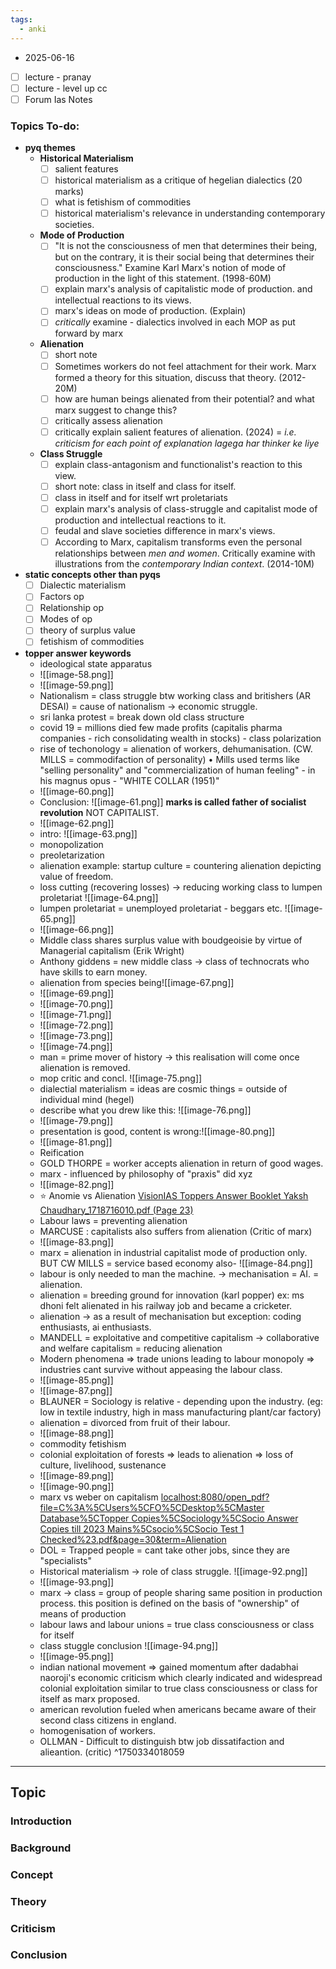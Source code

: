 ```yaml
---
tags:
  - anki
---
```

* 2025-06-16

- [ ] lecture - pranay
- [ ] lecture - level up cc
- [ ] Forum Ias Notes
### Topics To-do: 
* **pyq themes**
	* **Historical Materialism**
		- [ ] salient features
		- [ ] historical materialism as a critique of hegelian dialectics (20 marks)
		- [ ] what is fetishism of commodities 
		- [ ] historical materialism's relevance in understanding contemporary societies.
	* **Mode of Production**
		- [ ] "It is not the consciousness of men that determines their being, but on the contrary, it is their social being that determines their consciousness." Examine Karl Marx's notion of mode of production in the light of this statement. (1998-60M)
		- [ ] explain marx's analysis of capitalistic mode of production. and intellectual reactions to its views.
		- [ ] marx's ideas on mode of production. (Explain)
		- [ ] *critically* examine - dialectics involved in each MOP as put forward by marx
	* **Alienation** 
		- [ ] short note
		- [ ] Sometimes workers do not feel attachment for their work. Marx formed a theory for this situation, discuss that theory. (2012-20M)
		- [ ] how are human beings alienated from their potential? and what marx suggest to change this?
		- [ ] critically assess alienation
		- [ ] critically explain salient features of alienation. (2024) = *i.e. criticism for each point of explanation lagega har thinker ke liye* 
	* **Class Struggle**
		- [ ] explain class-antagonism and functionalist's reaction to this view.
		- [ ] short note: class in itself and class for itself.
		- [ ] class in itself and for itself wrt proletariats 
		- [ ] explain marx's analysis of class-struggle and capitalist mode of production and intellectual reactions to it. 
		- [ ] feudal and slave societies difference in marx's views.
		- [ ] According to Marx, capitalism transforms even the personal relationships between *men and women*. Critically examine with illustrations from the *contemporary Indian context*. (2014-10M)
* **static concepts other than pyqs** 
	- [ ] Dialectic materialism
	- [ ] Factors op
	- [ ] Relationship op
	- [ ] Modes of op
	- [ ] theory of surplus value
	- [ ] fetishism of commodities 
* **topper answer keywords** 
	* ideological state apparatus
	* ![[image-58.png]]
	* ![[image-59.png]]
	* Nationalism = class struggle btw working class and britishers (AR DESAI) = cause of nationalism -> economic struggle. 
	* sri lanka protest = break down old class structure
	* covid 19 = millions died few made profits (capitalis pharma companies - rich consolidating wealth in stocks) - class polarization 
	* rise of techonology = alienation of workers, dehumanisation. (CW. MILLS = commodifaction of personality) • Mills used terms like "selling personality" and "commercialization of human feeling" - in his magnus opus - "WHITE COLLAR (1951)"
	* ![[image-60.png]]
	* Conclusion: ![[image-61.png]] **marks is called father of socialist revolution** NOT CAPITALIST.
	*  ![[image-62.png]]
	* intro: ![[image-63.png]]
	* monopolization
	* preoletarization
	*  alienation example: startup culture = countering alienation depicting value of freedom.
	* loss cutting (recovering losses) -> reducing working class to lumpen proletariat ![[image-64.png]] 
	* lumpen proletariat = unemployed proletariat - beggars etc. ![[image-65.png]]
	* ![[image-66.png]]
	* Middle class shares surplus value with boudgeoisie by virtue of Managerial capitalism (Erik Wright)
	* Anthony giddens = new middle class → class of technocrats who have skills to earn money.
	* alienation from species being![[image-67.png]]
	* ![[image-69.png]]
	* ![[image-70.png]]
	* ![[image-71.png]]
	* ![[image-72.png]]
	* ![[image-73.png]]
	* ![[image-74.png]]
	* man = prime mover of history → this realisation will come once alienation is removed.
	* mop critic and concl. ![[image-75.png]]
	* dialectial materialism = ideas are cosmic things = outside of individual mind (hegel)
	* describe what you drew like this: ![[image-76.png]]
	* ![[image-79.png]]
	* presentation is good, content is wrong:![[image-80.png]]
	* ![[image-81.png]]
	* Reification
	* GOLD THORPE = worker accepts alienation in return of good wages.
	* marx - influenced by philosophy of "praxis" did xyz
	* ![[image-82.png]]
	* ⭐ Anomie vs Alienation [VisionIAS Toppers Answer Booklet Yaksh Chaudhary_1718716010.pdf (Page 23)](http://localhost:8080/open_pdf?file=C%3A%5CUsers%5CFO%5CDesktop%5CMaster%20Database%5CTopper%20Copies%5CSociology%5CSocio%20Answer%20Copies%20till%202023%20Mains%5CYaksh%20Chaudhary%20-%20Rank%20-%206%5Cyaksh%20chaudhary%5CVisionIAS%20Toppers%20Answer%20Booklet%20Yaksh%20Chaudhary_1718716010.pdf&page=23&term=Alienation)
	* Labour laws = preventing alienation
	* MARCUSE : capitalists also suffers from alienation (Critic of marx)
	* ![[image-83.png]]
	* marx = alienation in industrial capitalist mode of production only. BUT CW MILLS = service based economy also- ![[image-84.png]]
	* labour is only needed to man the machine. → mechanisation = AI. = alienation.
	* alienation = breeding ground for innovation (karl popper) ex: ms dhoni felt alienated in his railway job and became a cricketer.
	* alienation → as a result of mechanisation but exception: coding enthusiasts, ai enthusiasts. 
	* MANDELL = exploitative and competitive capitalism → collaborative and welfare capitalism = reducing alienation
	* Modern phenomena ⇒ trade unions leading to labour monopoly ⇒ industries cant survive without appeasing the labour class.
	* ![[image-85.png]]
	* ![[image-87.png]]
	* BLAUNER = Sociology is relative - depending upon the industry. (eg: low in textile industry, high in mass manufacturing plant/car factory)
	* alienation = divorced from fruit of their labour.
	* ![[image-88.png]]
	* commodity fetishism
	* colonial exploitation of forests ⇒ leads to alienation ⇒ loss of culture, livelihood, sustenance
	* ![[image-89.png]]
	* ![[image-90.png]]
	* marx vs weber on capitalism [localhost:8080/open_pdf?file=C%3A%5CUsers%5CFO%5CDesktop%5CMaster Database%5CTopper Copies%5CSociology%5CSocio Answer Copies till 2023 Mains%5Csocio%5CSocio Test 1 Checked%23.pdf&page=30&term=Alienation](http://localhost:8080/open_pdf?file=C%3A%5CUsers%5CFO%5CDesktop%5CMaster%20Database%5CTopper%20Copies%5CSociology%5CSocio%20Answer%20Copies%20till%202023%20Mains%5Csocio%5CSocio%20Test%201%20Checked%23.pdf&page=30&term=Alienation)
	* DOL = Trapped people = cant take other jobs, since they are "specialists"
	* Historical materialism → role of class struggle. ![[image-92.png]]
	* ![[image-93.png]]
	* marx → class = group of people sharing same position in production process. this position is defined on the basis of "ownership" of means of production
	- labour laws and labour unions = true class consciousness or class for itself
	- class stuggle conclusion ![[image-94.png]]
	- ![[image-95.png]]
	- indian national movement ⇒ gained momentum after dadabhai naoroji's economic criticism which clearly indicated and widespread colonial exploitation similar to true class consciousness or class for itself as marx proposed.
	- american revolution fueled when americans became aware of their second class citizens in england.
	- homogenisation of workers.
	- OLLMAN - Difficult to distinguish btw job dissatifaction and alieantion. (critic)
^1750334018059

---
## Topic 

### Introduction

### Background

### Concept 

### Theory 

### Criticism
### Conclusion